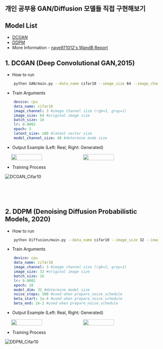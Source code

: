 ## 개인 공부용 GAN/Diffusion 모델들 직접 구현해보기

## Model List
- [DCGAN](#1-dcgan-deep-convolutional-gan2015)
- [DDPM](#2-ddpm-denoising-diffusion-probabilistic-models-2020)
- More Information - [naye971012's WandB Report](https://wandb.ai/naye971012/GAN_Diffusion?workspace=user-naye971012)



## 1. DCGAN (Deep Convolutional GAN,2015) 
- How to run
```bash
    python GAN/main.py --data_name cifar10 --image_size 64 --image_channel 3 --model_name DCGAN --logging
```
- Train Arguments
```yaml
    device: cpu
    data_name: cifar10
    image_channel: 3 #image channel size (rgb=3, gray=1)
    image_size: 64 #original image size
    batch_size: 16 
    lr: 0.0002
    epoch: 3
    latent_size: 100 #latent vector size
    model_channel_size: 48 #determine mode size
```
- Output Example (Left: Real, Right: Generated)

<div style="display: flex; justify-content: center;">
    <img src="https://github.com/naye971012/Generative_models/assets/74105909/2ca49333-e60a-4157-a111-52a23c2470d4" style="width: 45%; margin-right: 5px;">
    <img src="https://github.com/naye971012/Generative_models/assets/74105909/3e4e7860-6171-4176-be4d-7d97803508fa" style="width: 45%; margin-left: 5px;">
</div>

- Training Process

![DCGAN_Cifar10](https://github.com/naye971012/Generative_models/assets/74105909/e295646d-528b-47b2-95ed-798a94482aeb)

</br>
</br>
</br>

## 2. DDPM (Denoising Diffusion Probabilistic Models, 2020) 
- How to run
```bash
    python Diffusion/main.py --data_name cifar10 --image_size 32 --image_channel 3 --model_name DDPM --logging
```
- Train Arguments
```yaml
    device: cpu
    data_name: cifar10
    image_channel: 3 #image channel size (rgb=3, gray=1)
    image_size: 32 #original image size
    batch_size: 16
    lr: 0.0002
    epoch: 10
    model_dim: 32 #determine model size
    noise_steps: 500 #used when prepare_noise_schedule
    beta_start: 1e-4 #used when prepare_noise_schedule
    beta_end: 2e-2 #used when prepare_noise_schedule
```
- Output Example (Left: Real, Right: Generated)

<div style="display: flex; justify-content: center;">
    <img src="" style="width: 45%; margin-right: 5px;">
    <img src="" style="width: 45%; margin-left: 5px;">
</div>

- Training Process

![DDPM_Cifar10]()









